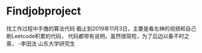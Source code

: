 # Findjobproject
找工作过程中手撸的算法代码
截止到2019年11月3日，主要是看左神的视频和自己刷Leetcode积累的代码，
代码都带有说明，虽然很简短，为了后边以备不时之需，
    -李田法 山东大学研究生
